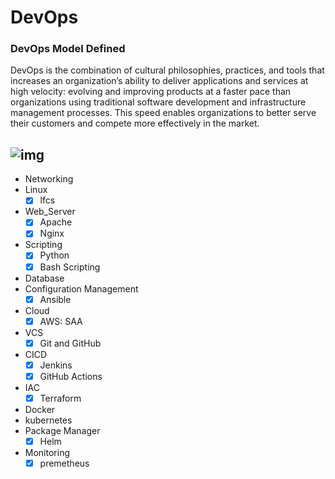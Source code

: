 # DevOps

### DevOps Model Defined


DevOps is the combination of cultural philosophies, practices, and tools that increases an organization’s ability to deliver applications
and services at high velocity: evolving and improving products at a faster pace than organizations using traditional software development
and infrastructure management processes. This speed enables organizations to better serve their customers and
compete more effectively in the market.

![img](https://imageio.forbes.com/specials-images/imageserve/60f1e792c7e89f933811814c/0x0.jpg?format=jpg&width=1200)
---

<!-- [![My Skills](https://skills.thijs.gg/icons?i=linux,bash,vim,github,python,docker,ansible,maven,nodejs,nginx,aws,jenkins,kubernetes,&theme=dark)](https://skills.thijs.gg) -->

* Networking  
* Linux
    - [x] lfcs
* Web_Server
    - [x] Apache
    - [x] Nginx
* Scripting 
    - [x] Python
    - [x] Bash Scripting
* Database 
* Configuration Management
    - [x] Ansible
* Cloud 
    - [x] AWS: SAA
* VCS
    - [x] Git and GitHub
* CICD
    - [x] Jenkins
    - [x] GitHub Actions
* IAC
    - [x] Terraform
* Docker 
* kubernetes
* Package Manager 
    - [x] Helm
* Monitoring
    - [x] premetheus
